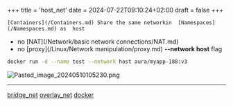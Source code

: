 +++
title = 'host_net'
date = 2024-07-22T09:10:24+02:00
draft = false
+++

    [Containers](/Containers.md) Share the same networkin  [Namespaces](/Namespaces.md) as  host 
- no [NAT](/Network/basic network connections/NAT.md)
- no [proxy](/Linux/Network manipulation/proxy.md) 
**--network host**  flag
```bash
docker run -d --name test --network host aura/myapp-188:v3
```
 

![Pasted_image_20240510105230.png](/Notes/Pasted_image_20240510105230.png)



---
[bridge_net](/bridge_net.md) [overlay_net](/overlay_net.md) [docker](/Linux/Docker/docker.md)